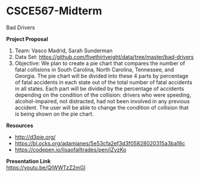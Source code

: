 # CSCE567-Midterm
Bad Drivers


**Project Proposal** <br>
1. Team: Vasco Madrid, Sarah Sunderman
2. Data Set: https://github.com/fivethirtyeight/data/tree/master/bad-drivers
3. Objective: We plan to create a pie chart that compares the number of fatal collisions in South Carolina, North Carolina, Tennessee, and Georgia. The pie chart will be divided into these 4 parts by percentage of fatal accidents in each state out of the total number of fatal accidents in all states. Each part will be divided by the percentage of accidents depending on the condition of the collision: drivers who were speeding, alcohol-impaired, not distracted, had not been involved in any previous accident. The user will be able to change the condition of collision that is being shown on the pie chart.  

**Resources**<br>
* http://d3pie.org/
* https://bl.ocks.org/adamjanes/5e53cfa2ef3d3f05828020315a3ba18c
* https://codepen.io/lisaofalltrades/pen/jZyzKo


**Presentation Link** <br>
https://youtu.be/QIWWTzZ2mGI
